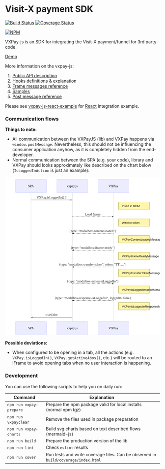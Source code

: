 # Visit-X payment SDK

[![Build Status](https://travis-ci.org/VISIT-X/vxpay-js.svg?branch=master)](https://travis-ci.org/VISIT-X/vxpay-js)
[![Coverage Status](https://coveralls.io/repos/github/VISIT-X/vxpay-js/badge.svg?branch=master)](https://coveralls.io/github/VISIT-X/vxpay-js?branch=master)

[![NPM](https://nodei.co/npm/vxpay-js.png)](https://nodei.co/npm/vxpay-js/)

VXPay-js is an SDK for integrating the Visit-X payment/funnel for 3rd party code.

[Demo](https://visit-x.github.io/vxpay-js/demo.html)

More information on the vxpay-js:
1. [Public API description](https://github.com/VISIT-X/vxpay-js/wiki/01-Public-API)
1. [Hooks definitions & explanation](https://github.com/VISIT-X/vxpay-js/wiki/02---Hooks)
1. [Frame messages reference](https://github.com/VISIT-X/vxpay-js/wiki/04-Messages-reference)
1. [Samples](https://github.com/VISIT-X/vxpay-js/wiki/05-Samples)
1. [Post message reference](https://github.com/VISIT-X/vxpay-js/wiki/04-Messages-reference)

Please see [vxpay-js-react-example](https://github.com/VISIT-X/vxpay-js-react-example) for [React](https://github.com/facebook/react) integration example.

### Communication flows

__Things to note:__

- All communication between the VXPayJS (lib) and VXPay happens via `window.postMessage`. Nevertheless, this should not be influencing the consumer application anyhow, as it is completely hidden from the end-developer.
- Normal communication between the SPA (e.g. your code), library and VXPay should looks approximately like described on the chart below (`IsLoggedInAction` is just an example):

![IsLoggedInAction](https://raw.githubusercontent.com/VISIT-X/vxpay-js/feature-mermaid/docs/charts/IsLoggedInAction.svg?sanitize=true)

__Possible deviations:__

- When configured to be opening in a tab, all the actions (e.g. `VXPay.isLoggedIn()`, `VXPay.getActiveAbos()`, etc.) will be routed to an iFrame to avoid opening tabs when no user interaction is happening. 

### Development

You can use the following scripts to help you on daily run:

| Command | Explanation |
| ------- | ----------- |
| `npm run vxpay-prepare` | Prepare the npm package valid for local installs (normal npm tgz) | 
| `npm run vxpayclear` | Remove the files used in package preparation |
| `npm run vxpay-charts` | Build svg charts based on text described flows (mermaid-js) |
| `npm run build` | Prepare the production version of the lib |
| `npm run lint` | Check `eslint` results |
| `npm run cover` | Run tests and write coverage files. Can be observed in `build/coverage/index.html` |
 
